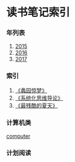 读书笔记索引
====================

### 年列表
1. [2015](2015/README2015.md)
2. [2016](2016/README2016.md)
3. [2017](2017/README2017.md)


### 索引
1. [《蠡园惊梦》](rn2018_001.md)
2. [《系统化思维导论》](rn2018_002.md)
3. [《最残酷的夏天》](rn2018_003.md)




### 计算机类
[computer](computer/README.md)

### 计划阅读


